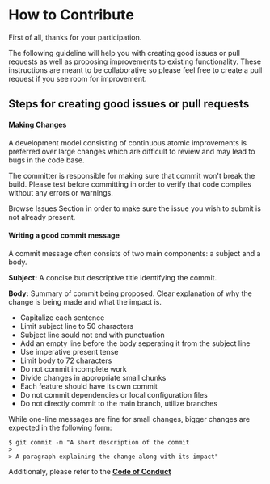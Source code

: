 # How to Contribute

First of all, thanks for your participation.

The following guideline will help you with creating good issues or pull requests as well as proposing improvements to existing functionality. These instructions are meant to be collaborative so please feel free to create a pull request if you see room for improvement.

## Steps for creating good issues or pull requests

#### Making Changes

A development model consisting of continuous atomic improvements is preferred over large changes which are difficult to review and may lead to bugs in the code base.

The committer is responsible for making sure that commit won't break the build. Please test before committing in order to verify that code compiles without any errors or warnings.

Browse Issues Section in order to make sure the issue you wish to submit is not already present.

#### Writing a good commit message
    
A commit message often consists of two main components: a subject and a body.

  **Subject:** A concise but descriptive title identifying the commit.
  
  **Body:** Summary of commit being proposed. Clear explanation of why the change is being made and what the impact is.
  
- Capitalize each sentence
- Limit subject line to 50 characters
- Subject line sould not end with punctuation
- Add an empty line before the body seperating it from the subject line
- Use imperative present tense
- Limit body to 72 characters
- Do not commit incomplete work
- Divide changes in appropriate small chunks
- Each feature should have its own commit
- Do not commit dependencies or local configuration files
- Do not directly commit to the main branch, utilize branches
        
While one-line messages are fine for small changes, bigger changes are expected in the following form:

```git
$ git commit -m "A short description of the commit
> 
> A paragraph explaining the change along with its impact"
```
             
Additionaly, please refer to the **[Code of Conduct](https://github.com/caalar/.github/blob/master/CODE_OF_CONDUCT.md)**
